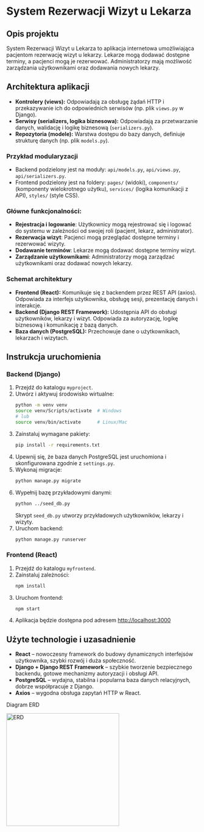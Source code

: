 # System Rezerwacji Wizyt u Lekarza

## Opis projektu
System Rezerwacji Wizyt u Lekarza to aplikacja internetowa umożliwiająca pacjentom rezerwację wizyt u lekarzy. Lekarze mogą dodawać dostępne terminy, a pacjenci mogą je rezerwować. Administratorzy mają możliwość zarządzania użytkownikami oraz dodawania nowych lekarzy.

## Architektura aplikacji
- **Kontrolery (views):** Odpowiadają za obsługę żądań HTTP i przekazywanie ich do odpowiednich serwisów (np. plik `views.py` w Django).
- **Serwisy (serializers, logika biznesowa):** Odpowiadają za przetwarzanie danych, walidację i logikę biznesową (`serializers.py`).
- **Repozytoria (modele):** Warstwa dostępu do bazy danych, definiuje strukturę danych (np. plik `models.py`).

### Przykład modularyzacji
- Backend podzielony jest na moduły: `api/models.py`, `api/views.py`, `api/serializers.py`.
- Frontend podzielony jest na foldery: `pages/` (widoki), `components/` (komponenty wielokrotnego użytku), `services/` (logika komunikacji z API), `styles/` (style CSS).

### Główne funkcjonalności:
- **Rejestracja i logowanie**: Użytkownicy mogą rejestrować się i logować do systemu w zależności od swojej roli (pacjent, lekarz, administrator).
- **Rezerwacja wizyt**: Pacjenci mogą przeglądać dostępne terminy i rezerwować wizyty.
- **Dodawanie terminów**: Lekarze mogą dodawać dostępne terminy wizyt.
- **Zarządzanie użytkownikami**: Administratorzy mogą zarządzać użytkownikami oraz dodawać nowych lekarzy.

### Schemat architektury
- **Frontend (React):** Komunikuje się z backendem przez REST API (axios). Odpowiada za interfejs użytkownika, obsługę sesji, prezentację danych i interakcje.
- **Backend (Django REST Framework):** Udostępnia API do obsługi użytkowników, lekarzy i wizyt. Odpowiada za autoryzację, logikę biznesową i komunikację z bazą danych.
- **Baza danych (PostgreSQL):** Przechowuje dane o użytkownikach, lekarzach i wizytach.

## Instrukcja uruchomienia

### Backend (Django)
1. Przejdź do katalogu `myproject`.
2. Utwórz i aktywuj środowisko wirtualne:
   ```bash
   python -m venv venv
   source venv/Scripts/activate  # Windows
   # lub
   source venv/bin/activate      # Linux/Mac
   ```
3. Zainstaluj wymagane pakiety:
   ```bash
   pip install -r requirements.txt
   ```
4. Upewnij się, że baza danych PostgreSQL jest uruchomiona i skonfigurowana zgodnie z `settings.py`.
5. Wykonaj migracje:
   ```bash
   python manage.py migrate
   ```
6. Wypełnij bazę przykładowymi danymi:
   ```bash
   python ../seed_db.py
   ```
   Skrypt `seed_db.py` utworzy przykładowych użytkowników, lekarzy i wizyty.
7. Uruchom backend:
   ```bash
   python manage.py runserver
   ```

### Frontend (React)
1. Przejdź do katalogu `myfrontend`.
2. Zainstaluj zależności:
   ```bash
   npm install
   ```
3. Uruchom frontend:
   ```bash
   npm start
   ```
4. Aplikacja będzie dostępna pod adresem [http://localhost:3000](http://localhost:3000)

## Użyte technologie i uzasadnienie
- **React** – nowoczesny framework do budowy dynamicznych interfejsów użytkownika, szybki rozwój i duża społeczność.
- **Django + Django REST Framework** – szybkie tworzenie bezpiecznego backendu, gotowe mechanizmy autoryzacji i obsługi API.
- **PostgreSQL** – wydajna, stabilna i popularna baza danych relacyjnych, dobrze współpracuje z Django.
- **Axios** – wygodna obsługa zapytań HTTP w React.

Diagram ERD

<img width="296" alt="ERD" src="https://github.com/user-attachments/assets/37e04ff4-ce0f-46a6-8908-fcaa6e940dec" />
